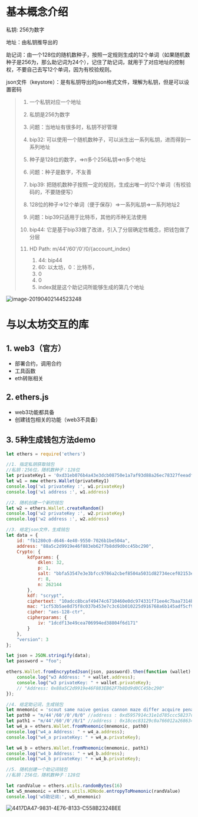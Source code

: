 # 基本概念介绍



私钥: 256为数字

地址：由私钥推导出的

助记词：由一个128位的随机数种子，按照一定规则生成的12个单词（如果随机数种子是256为，那么助记词为24个），记住了助记词，就用于了对应地址的控制权，不要自己去写12个单词，因为有校验规则。

json文件（keystore）：是有私钥导出的json格式文件，理解为私钥，但是可以设置密码





>1. 一个私钥对应一个地址
>
>   1. 私钥是256为数字
>
>   2. 问题：当地址有很多时，私钥不好管理
>
>2. bip32: 可以使用一个随机数种子，可以派生出一系列私钥，进而得到一系列地址
>
>   1. 种子是128位的数字，=>n多个256私钥=>n多个地址
>   2. 问题：种子是数字，不友善
>
>3. bip39: 把随机数种子按照一定的规则，生成出唯一的12个单词（有校验码的，不要随便写）
>   1. 128位的种子=>12个单词（便于保存）=>一系列私钥=>一系列地址2
>   2. 问题：bip39只适用于比特币，其他的币种无法使用
>4. bip44: 它是基于bip33做了改进，引入了分层确定性概念，把钱包做了分层
>   1. HD Path:  m/44'/60'/0'/0/{account_index}
>      1. 44: bip44
>      2. 60: 以太坊，0：比特币，
>      3. 0
>      4. 0
>      5. index就是这个助记词所能够生成的第几个地址

![image-20190402144523248](https://ws4.sinaimg.cn/large/006tKfTcly1g1oadgc2i1j31f00dm7f6.jpg)





# 与以太坊交互的库

## 1. web3（官方）

- 部署合约，调用合约
- 工具函数
- eth转账相关



## 2. ethers.js

- web3功能都具备
- 创建钱包相关的功能（web3不具备）





## 3. 5种生成钱包方法demo

```js
let ethers = require('ethers')

//1. 指定私钥获取钱包
//私钥：256位，随机数种子：128位
let privateKey1 = '0xd31eb076b4a43e3dcb08750e1a7af93d88a26ec78327feeadfceb21233555594'
let w1 = new ethers.Wallet(privateKey1)
console.log('w1 privateKey :', w1.privateKey)
console.log('w1 address :', w1.address)

//2. 随机创建一个新的钱包
let w2 = ethers.Wallet.createRandom()
console.log('w2 privateKey :', w2.privateKey)
console.log('w2 address :', w2.address)

//3. 给定json文件，生成钱包
let data = {
    id: "fb1280c0-d646-4e40-9550-7026b1be504a",
    address: "88a5c2d9919e46f883eb62f7b8dd9d0cc45bc290",
    Crypto: {
        kdfparams: {
            dklen: 32,
            p: 1,
            salt: "bbfa53547e3e3bfcc9786a2cbef8504a5031d82734ecef02153e29daeed658fd",
            r: 8,
            n: 262144
        },
        kdf: "scrypt",
        ciphertext: "10adcc8bcaf49474c6710460e0dc974331f71ee4c7baa7314b4a23d25fd6c406",
        mac: "1cf53b5ae8d75f8c037b453e7c3c61b010225d916768a6b145adf5cf9cb3a703",
        cipher: "aes-128-ctr",
        cipherparams: {
            iv: "1dcdf13e49cea706994ed38804f6d171"
        }
    },
    "version": 3
};

let json = JSON.stringify(data);
let password = "foo";

ethers.Wallet.fromEncryptedJson(json, password).then(function (wallet) {
    console.log("w3 Address: " + wallet.address);
    console.log("w3 privateKey: " + wallet.privateKey);
    // "Address: 0x88a5C2d9919e46F883EB62F7b8Dd9d0CC45bc290"
});

//4. 给定助记词，生成钱包
let mnemonic = 'scout same naive genius cannon maze differ acquire penalty habit surround ice'
let path0 = "m/44'/60'/0'/0/0" //address : 0xd5957914c31e1d785ccc58237d065dd25c61c4d0
let path1 = "m/44'/60'/0'/0/1" //address : 0x18cec83129c0a766012a26863419640cd5f89400
let w4_a = ethers.Wallet.fromMnemonic(mnemonic, path0)
console.log("w4_a Address: " + w4_a.address);
console.log("w4_a privateKey: " + w4_a.privateKey);

let w4_b = ethers.Wallet.fromMnemonic(mnemonic, path1)
console.log("w4_b Address: " + w4_b.address);
console.log("w4_b privateKey: " + w4_b.privateKey);

//5. 随机创建一个助记词钱包
//私钥：256位，随机数种子：128位

let randValue = ethers.utils.randomBytes(16)
let w5_mnemonic = ethers.utils.HDNode.entropyToMnemonic(randValue)
console.log('w5助记词:', w5_mnemonic)
```



![4417DA47-9831-4E76-8133-C558B2324BEE](https://ws1.sinaimg.cn/large/006tKfTcly1g1o1yuvk4mj31ci0pewne.jpg)